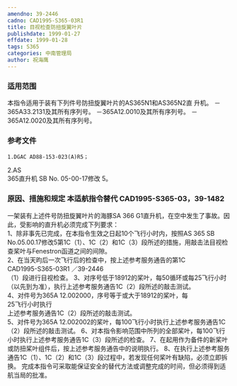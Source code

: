 ```yaml
---
amendno: 39-2446  
cadno: CAD1995-S365-03R1  
title: 目视检查防扭旋翼叶片  
publishdate: 1999-01-27  
effdate: 1999-01-28  
tags: S365  
categories: 中南管理局  
author: 祝海鹰  
---
```

  
### 适用范围  
本指令适用于装有下列件号防扭旋翼叶片的AS365N1和AS365N2直
升机。 －365A33.2131及其所有序列号。 －365A12.0010及其所有序列号。 －365A12.0020及其所有序列号。  
  
<!--more-->  
### 参考文件  
    1.DGAC AD88-153-023(A)R5；  
 2.AS  
365直升机 SB No. 05-00-17修改 5。  
  
### 原因、措施和规定 本适航指令替代 CAD1995-S365-03，39-1482  
一架装有上述件号防扭旋翼叶片的海豚SA 366 G1直升机，在空中发生了事故。因此，受影响的直升机必须完成下列要求：  
    1、除非事先已完成，在本指令生效之日起10个飞行小时内，按照AS 365 SB No.05.00.17修改5第1C（1）、1C（2）和1C（3）段所述的措施，用敲击法目视检查桨叶与Fenestron函道之间的间隙。  
    2、在当天昀后一次飞行后的检查中，按上述参考服务通告的第1C  
 CAD1995-S365-03R1 ／39-2446  
（1）段进行目视检查。 3、对序号低于18912的桨叶，每50循环或每25飞行小时（以先到为准），执行上述参考服务通告1C（2）段所述的敲击测试。  
    4、对件号为365A 12.002000，序号等于或大于18912的桨叶，每  
25飞行小时执行  
上述参考服务通告1C（2）段所述的敲击测试。  
    5、对件号为365A 12.002002的桨叶，每100飞行小时执行上述参考服务通告1C（2）段所述的敲击测试。 6、对本指令影响范围中所列的全部桨叶，每100飞行小时执行上述参考服务通告1C（3）段所述的检查。     7、在起用作为备件的新桨叶或防扭桨叶组件后，按上述参考服务通告中的说明执行。 8、在执行上述参考服务通告1C（1）、1C（2）和1C（3）段过程中，若发现任何桨叶有缺陷，必须立即拆换。     完成本指令可采取能保证安全的替代方法或调整完成的时间，但必须得到适航当局的批准。  
